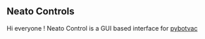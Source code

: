 ## Neato Controls
Hi everyone !
Neato Control is a GUI based interface for [pybotvac]("https://github.com/stianaske/pybotvac")
